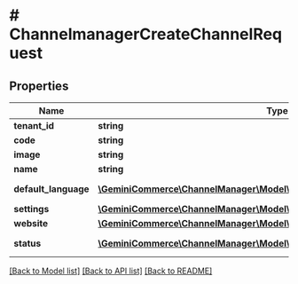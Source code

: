 # # ChannelmanagerCreateChannelRequest


## Properties 


Name | Type | Description | Notes
------------ | ------------- | ------------- | -------------
**tenant_id**| **string** |   | [optional]
**code**| **string** |   | [optional]
**image**| **string** |   | [optional]
**name**| **string** |   | [optional]
**default_language**| [**\GeminiCommerce\ChannelManager\Model\ChannelmanagerLanguageCode**](ChannelmanagerLanguageCode.md) |  for more information please, see Model/ChannelmanagerLanguageCode.php  | [optional]
**settings**| [**\GeminiCommerce\ChannelManager\Model\ChannelmanagerChannelSettings**](ChannelmanagerChannelSettings.md) |   | [optional]
**website**| [**\GeminiCommerce\ChannelManager\Model\ChannelmanagerChannelTypeWebsite**](ChannelmanagerChannelTypeWebsite.md) |   | [optional]
**status**| [**\GeminiCommerce\ChannelManager\Model\ChannelmanagerChannelStatus**](ChannelmanagerChannelStatus.md) |  for more information please, see Model/ChannelmanagerChannelStatus.php  | [optional]


[[Back to Model list]](../../README.md#models) [[Back to API list]](../../README.md#endpoints) [[Back to README]](../../README.md)

